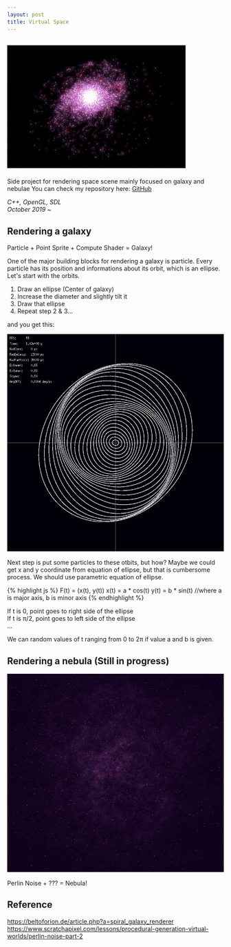 ```yaml
---
layout: post
title: Virtual Space
---
```


<head>
  <!-- Place your kit's code here -->
  <script src="https://kit.fontawesome.com/de7d103504.js" crossorigin="anonymous"></script>
</head>

![Galaxy](/assets/Galaxy.gif)
-----

Side project for rendering space scene mainly focused on galaxy and nebulae
You can check my repository here: <i class="fab fa-github"></i>[GitHub](https://github.com/jooho556/Virtual-Space)

<em>C++, OpenGL, SDL<br/>
October 2019 ~ </em>

## Rendering a galaxy

<div class="message">
  Particle + Point Sprite + Compute Shader = Galaxy!
</div>

One of the major building blocks for rendering a galaxy is particle. Every particle has its position and informations about its orbit, which is an ellipse. Let's start with the orbits.

1. Draw an ellipse (Center of galaxy)
2. Increase the diameter and slightly tilt it
3. Draw that ellipse
4. Repeat step 2 & 3...

and you get this:

![Orbits](/assets/Orbits.png)

Next step is put some particles to these otbits, but how? Maybe we could get x and y coordinate from equation of ellipse, but that is cumbersome process. We should use parametric equation of ellipse.

{% highlight js %}
F(t) = (x(t), y(t))
x(t) = a * cos(t)
y(t) = b * sin(t)
//where a is major axis, b is minor axis
{% endhighlight %}

If t is 0, point goes to right side of the ellipse\
If t is π/2, point goes to left side of the ellipse\
...

We can random values of t ranging from 0 to 2π if value a and b is given.

## Rendering a nebula (Still in progress)

![Nebula](/assets/Nebula.jpg)

<div class="message">
  Perlin Noise + ??? = Nebula!
</div>

## Reference
https://beltoforion.de/article.php?a=spiral_galaxy_renderer
https://www.scratchapixel.com/lessons/procedural-generation-virtual-worlds/perlin-noise-part-2
